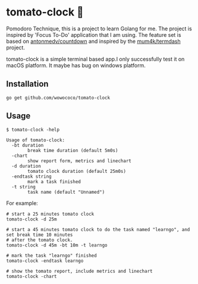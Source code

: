 # tomato-clock 🍅
Pomodoro Technique, this is a project to learn Golang for me. The project is inspired by 'Focus To-Do' application that I am using. The feature set is based on [antonmedv/countdown](https://github.com/antonmedv/countdown) and inspired by the [mum4k/termdash](https://github.com/mum4k/termdash) project.

tomato-clock is a simple terminal based app.I only successfully test it on macOS platform. It maybe has bug on windows platform.


## Installation

```
go get github.com/wowococo/tomato-clock
```

## Usage
```
$ tomato-clock -help

Usage of tomato-clock:
  -bt duration
    	break time duration (default 5m0s)
  -chart
    	show report form, metrics and linechart
  -d duration
    	tomato clock duration (default 25m0s)
  -endtask string
    	mark a task finished
  -t string
    	task name (default "Unnamed")
````
For example: 

	# start a 25 minutes tomato clock
	tomato-clock -d 25m

	# start a 45 minutes tomato clock to do the task named "learngo", and set break time 10 minutes
	# after the tomato clock.
	tomato-clock -d 45m -bt 10m -t learngo

	# mark the task "learngo" finished
	tomato-clock -endtask learngo

	# show the tomato report, include metrics and linechart
	tomato-clock -chart



